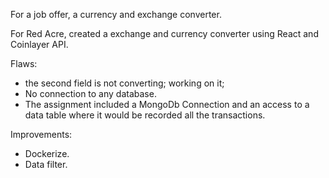 
 For a job offer, a currency and exchange converter.
 
 For Red Acre, created a exchange and currency converter using React and Coinlayer API.
 
 Flaws:
 
 - the second field is not converting; working on it;
 - No connection to any database.
 - The assignment included a MongoDb Connection and an access to a data table where it would be recorded all the transactions.
 
 Improvements:
 - Dockerize.
 - Data filter.
 
 
